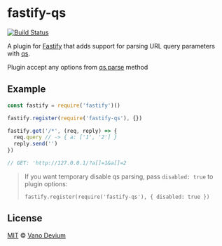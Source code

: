 # fastify-qs

[![Build Status](https://travis-ci.org/webdevium/fastify-qs.svg?branch=master)](https://travis-ci.org/webdevium/fastify-qs)

A plugin for [Fastify](https://fastify.io/) that adds support for parsing URL query parameters with [qs](https://www.npmjs.com/package/qs).

Plugin accept any options from [qs.parse](https://www.npmjs.com/package/qs#parsing-objects) method

## Example

```js
const fastify = require('fastify')()

fastify.register(require('fastify-qs'), {})

fastify.get('/*', (req, reply) => {
  req.query // -> { a: ['1', '2'] }
  reply.send('')
})

// GET: 'http://127.0.0.1/?a[]=1&a[]=2
```

> If you want temporary disable qs parsing, pass `disabled: true` to plugin options:
> ```
> fastify.register(require('fastify-qs'), { disabled: true })
> ```

## License

[MIT](./LICENSE.MD) © [Vano Devium](https://www.devium.me/)
